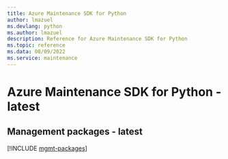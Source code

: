 ```yaml
---
title: Azure Maintenance SDK for Python
author: lmazuel
ms.devlang: python
ms.author: lmazuel
description: Reference for Azure Maintenance SDK for Python
ms.topic: reference
ms.data: 08/09/2022
ms.service: maintenance
---
```

# Azure Maintenance SDK for Python - latest

## Management packages - latest
[!INCLUDE [mgmt-packages](maintenance-mgmt-index.md)]